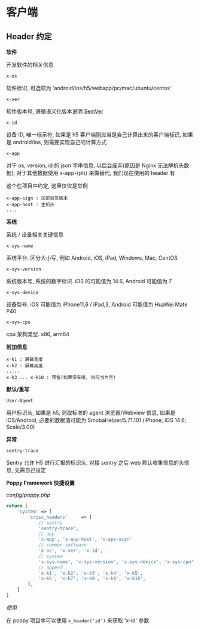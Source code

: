 # 客户端

## Header 约定

**软件**

开发软件的相关信息

`x-os`

软件标识, 可选项为 'android/ios/h5/webapp/pc/mac/ubuntu/centos'

`x-ver`

软件版本号, 遵循语义化版本说明 [SemVer](https://semver.org/)

`x-id`

设备 ID, 唯一标示符, 如果是 h5 客户端则应当是自己计算出来的客户端标识, 如果是 android/ios, 则需要实现自己的计算方式

`x-app`

对于 os, version, id 的 json 字串信息, 以后会废弃(原因是 Nginx 无法解析头数据), 对于其他数据使用 x-app-{ph} 来做替代, 我们现在使用的 header 有

这个在项目中约定, 这里仅仅是举例

```
x-app-sign : 加密验签版本
x-app-host : 主机头
....
```

**系统**

系统 / 设备相关关键信息

`x-sys-name`

系统平台. 区分大小写, 例如 Android, iOS, iPad, Windows, Mac, CentOS

`x-sys-version`

系统版本号, 系统的数字标识. iOS 的可能值为 14.6, Android 可能值为 7

`x-sys-device`

设备型号. iOS 可能值为 iPhone11,6 / iPad,3, Android 可能值为 HuaWei Mate P40

`x-sys-cpu`

cpu 架构类型. x86, arm64

**附加信息**

```
x-k1 : 屏幕宽度
x-k2 : 屏幕高度
.....
x-k3 ... x-k10 : 预留(如果没有值, 则应当为空)
```

**默认/重写**

`User-Agent`

用户标识头, 如果是 h5, 则取标准的 agent 浏览器/Webview 信息, 如果是 iOS/Android, 必要的数据值可能为 SmobaHelper/5.71.101 (iPhone; iOS 14.6; Scale/3.00)

**异常**

`sentry-trace`

Sentry 允许 H5 进行汇报的标识头, 对接 sentry 之后 web 默认收集信息的头信息, 无需自己设定

**Poppy Framework 快捷设置**

_config/poppy.php_

```php
return [
    'system' => [
        'cross_headers'     => [
            // sentry
            'sentry-trace',
            // app
            'x-app', 'x-app-host', 'x-app-sign'
            // common software
            'x-os', 'x-ver', 'x-id',
            // system
            'x-sys-name', 'x-sys-version', 'x-sys-device', 'x-sys-cpu',
            // append
            'x-k1', 'x-k2', 'x-k3', 'x-k4', 'x-k5',
            'x-k6', 'x-k7', 'x-k8', 'x-k9', 'x-k10',
        ],
    ]
]
```

_使用_

在 poppy 项目中可以使用 `x_header('id')` 来获取 'x-id' 参数
